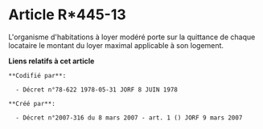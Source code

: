 # Article R*445-13

L'organisme d'habitations à loyer modéré porte sur la quittance de chaque locataire le montant du loyer maximal applicable à
son logement.

**Liens relatifs à cet article**

	**Codifié par**:

	  - Décret n°78-622 1978-05-31 JORF 8 JUIN 1978

	**Créé par**:

	  - Décret n°2007-316 du 8 mars 2007 - art. 1 () JORF 9 mars 2007

